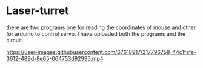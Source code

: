 # Laser-turret
there are two programs one for  reading the coordinates of mouse and other for arduino to control servo.
I have uploaded both the programs and the circuit.


https://user-images.githubusercontent.com/67618917/217796758-44c1fafe-3612-489d-8e65-064753d92995.mp4

